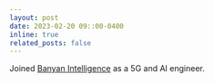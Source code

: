```yaml
---
layout: post
date: 2023-02-20 09::00-0400
inline: true
related_posts: false
---
```


Joined [Banyan Intelligence](https://www.linkedin.com/company/banyan-intelligence/posts/?feedView=all) as a 5G and AI engineer. 
